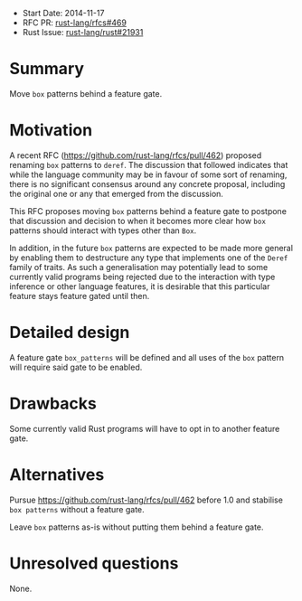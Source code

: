 - Start Date: 2014-11-17
- RFC PR: [rust-lang/rfcs#469](https://github.com/rust-lang/rfcs/pull/469)
- Rust Issue: [rust-lang/rust#21931](https://github.com/rust-lang/rust/issues/21931)

# Summary

Move `box` patterns behind a feature gate.

# Motivation

A recent RFC (https://github.com/rust-lang/rfcs/pull/462) proposed renaming `box` patterns to `deref`. The discussion that followed indicates that while the language community may be in favour of some sort of renaming, there is no significant consensus around any concrete proposal, including the original one or any that emerged from the discussion.

This RFC proposes moving `box` patterns behind a feature gate to postpone that discussion and decision to when it becomes more clear how `box` patterns should interact with types other than `Box`.

In addition, in the future `box` patterns are expected to be made more general by enabling them to destructure any type that implements one of the `Deref` family of traits. As such a generalisation may potentially lead to some currently valid programs being rejected due to the interaction with type inference or other language features, it is desirable that this particular feature stays feature gated until then.

# Detailed design

A feature gate `box_patterns` will be defined and all uses of the `box` pattern will require said gate to be enabled.

# Drawbacks

Some currently valid Rust programs will have to opt in to another feature gate.

# Alternatives

Pursue https://github.com/rust-lang/rfcs/pull/462 before 1.0 and stabilise `box patterns` without a feature gate.

Leave `box` patterns as-is without putting them behind a feature gate.

# Unresolved questions

None.
